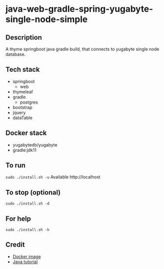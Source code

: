 # java-web-gradle-spring-yugabyte-single-node-simple

## Description
A thyme springboot java gradle build,
that connects to yugabyte
single node database.

## Tech stack
- springboot
  - web
- thymeleaf
- gradle
  - postgres
- bootstrap
- jquery
- dataTable

## Docker stack
- yugabytedb/yugabyte
- gradle:jdk11

## To run
`sudo ./install.sh -u`
Available http://localhost

## To stop (optional)
`sudo ./install.sh -d`

## For help
`sudo ./install.sh -h`

## Credit
- [Docker image](https://hub.docker.com/r/yugabytedb/yugabyte)
- [Java tutorial](https://www.baeldung.com/yugabytedb)